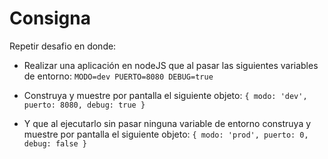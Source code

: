 # Consigna

Repetir desafio en donde:

- Realizar una aplicación en nodeJS que al pasar las siguientes variables de entorno:
`MODO=dev PUERTO=8080 DEBUG=true`

- Construya y muestre por pantalla el siguiente objeto:
`{ modo: 'dev', puerto: 8080, debug: true }`

- Y que al ejecutarlo sin pasar ninguna variable de entorno construya y muestre por pantalla el siguiente objeto:
`{ modo: 'prod', puerto: 0, debug: false }`

